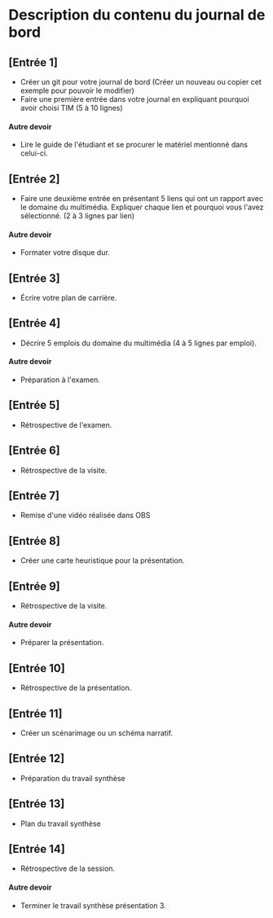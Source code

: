 #  Description du contenu du journal de bord
## [Entrée 1]
* Créer un git pour votre journal de bord (Créer un nouveau ou copier cet exemple pour pouvoir le modifier)
* Faire une première entrée dans votre journal en expliquant pourquoi avoir choisi TIM (5 à 10 lignes)

#### Autre devoir
* Lire le guide de l'étudiant et se procurer le matériel mentionné dans celui-ci. 

## [Entrée 2] 
* Faire une deuxième entrée en présentant 5 liens qui ont un rapport avec le domaine du multimédia. Expliquer chaque lien et pourquoi vous l'avez sélectionné. (2 à 3 lignes par lien)  

#### Autre devoir
* Formater votre disque dur. 

## [Entrée 3]
* Écrire votre plan de carrière. 

## [Entrée 4]
* Décrire 5 emplois du domaine du multimédia (4 à 5 lignes par emploi).

#### Autre devoir
* Préparation à l'examen. 

## [Entrée 5]
* Rétrospective de l'examen. 

## [Entrée 6] 
* Rétrospective de la visite. 

## [Entrée 7] 
*  Remise d'une vidéo réalisée dans OBS

## [Entrée 8]
* Créer une carte heuristique pour la présentation.

## [Entrée 9]
* Rétrospective de la visite. 

#### Autre devoir
* Préparer la présentation.

## [Entrée 10]
* Rétrospective de la présentation.  

## [Entrée 11]
* Créer un scénarimage ou un schéma narratif. 

## [Entrée 12]
* Préparation du travail synthèse

## [Entrée 13]
* Plan du travail synthèse

## [Entrée 14]
* Rétrospective de la session. 

#### Autre devoir
* Terminer le travail synthèse présentation 3. 
